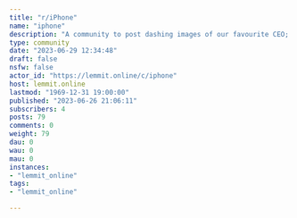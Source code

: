 ```yaml
---
title: "r/iPhone" 
name: "iphone"
description: "A community to post dashing images of our favourite CEO; Tim Cook!."
type: community
date: "2023-06-29 12:34:48"
draft: false
nsfw: false
actor_id: "https://lemmit.online/c/iphone"
host: lemmit.online
lastmod: "1969-12-31 19:00:00"
published: "2023-06-26 21:06:11"
subscribers: 4
posts: 79
comments: 0
weight: 79
dau: 0
wau: 0
mau: 0
instances:
- "lemmit_online"
tags: 
- "lemmit_online"

---
```

